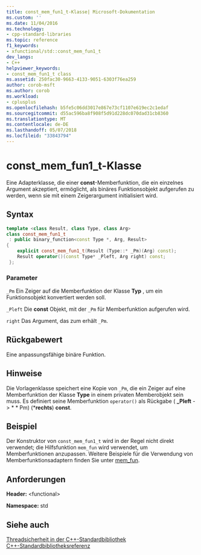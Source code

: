```yaml
---
title: const_mem_fun1_t-Klasse| Microsoft-Dokumentation
ms.custom: ''
ms.date: 11/04/2016
ms.technology:
- cpp-standard-libraries
ms.topic: reference
f1_keywords:
- xfunctional/std::const_mem_fun1_t
dev_langs:
- C++
helpviewer_keywords:
- const_mem_fun1_t class
ms.assetid: 250fac30-9663-4133-9051-6303f76ea259
author: corob-msft
ms.author: corob
ms.workload:
- cplusplus
ms.openlocfilehash: b5fe5c06dd3017e867e73cf1107e619ec2c1edaf
ms.sourcegitcommit: d55ac596ba8f908f5d91d228dc070dad31cb8360
ms.translationtype: MT
ms.contentlocale: de-DE
ms.lasthandoff: 05/07/2018
ms.locfileid: "33843794"
---
```

# <a name="constmemfun1t-class"></a>const_mem_fun1_t-Klasse

Eine Adapterklasse, die einer **const**-Memberfunktion, die ein einzelnes Argument akzeptiert, ermöglicht, als binäres Funktionsobjekt aufgerufen zu werden, wenn sie mit einem Zeigerargument initialisiert wird.

## <a name="syntax"></a>Syntax

```cpp
template <class Result, class Type, class Arg>
class const_mem_fun1_t
 : public binary_function<const Type *, Arg, Result>
{
    explicit const_mem_fun1_t(Result (Type::* _Pm)(Arg) const);
    Result operator()(const Type* _Pleft, Arg right) const;
 };
```

### <a name="parameters"></a>Parameter

`_Pm` Ein Zeiger auf die Memberfunktion der Klasse **Typ** , um ein Funktionsobjekt konvertiert werden soll.

`_Pleft` Die **const** Objekt, mit der `_Pm` für Memberfunktion aufgerufen wird.

`right` Das Argument, das zum erhält `_Pm`.

## <a name="return-value"></a>Rückgabewert

Eine anpassungsfähige binäre Funktion.

## <a name="remarks"></a>Hinweise

Die Vorlagenklasse speichert eine Kopie von `_Pm`, die ein Zeiger auf eine Memberfunktion der Klasse **Type** in einem privaten Memberobjekt sein muss. Es definiert seine Memberfunktion `operator()` als Rückgabe ( **_Pleft** -> \* * Pm) (***rechts**) **const**.

## <a name="example"></a>Beispiel

Der Konstruktor von `const_mem_fun1_t` wird in der Regel nicht direkt verwendet; die Hilfsfunktion `mem_fun` wird verwendet, um Memberfunktionen anzupassen. Weitere Beispiele für die Verwendung von Memberfunktionsadaptern finden Sie unter [mem_fun](../standard-library/functional-functions.md#mem_fun).

## <a name="requirements"></a>Anforderungen

**Header:** \<functional>

**Namespace:** std

## <a name="see-also"></a>Siehe auch

[Threadsicherheit in der C++-Standardbibliothek](../standard-library/thread-safety-in-the-cpp-standard-library.md)<br/>
[C++-Standardbibliotheksreferenz](../standard-library/cpp-standard-library-reference.md)<br/>
